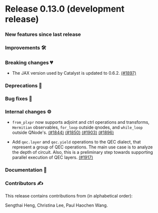 # Release 0.13.0 (development release)

<h3>New features since last release</h3>

<h3>Improvements 🛠</h3>

<h3>Breaking changes 💔</h3>

* The JAX version used by Catalyst is updated to 0.6.2.
  [(#1897)](https://github.com/PennyLaneAI/catalyst/pull/1897)

<h3>Deprecations 👋</h3>

<h3>Bug fixes 🐛</h3>

<h3>Internal changes ⚙️</h3>

* `from_plxpr` now supports adjoint and ctrl operations and transforms,
  `Hermitian` observables, `for_loop` outside qnodes, and `while_loop` outside QNode's.
  [(#1844)](https://github.com/PennyLaneAI/catalyst/pull/1844)
  [(#1850)](https://github.com/PennyLaneAI/catalyst/pull/1850)
  [(#1903)](https://github.com/PennyLaneAI/catalyst/pull/1903)
  [(#1896)](https://github.com/PennyLaneAI/catalyst/pull/1896)

* Add `qec.layer` and `qec.yield` operations to the QEC dialect, that represent a group
  of QEC operations. The main use case is to analyze the depth of circuit.
  Also, this is a preliminary step towards supporting parallel execution of QEC layers.
  [(#1917)](https://github.com/PennyLaneAI/catalyst/pull/1917)

<h3>Documentation 📝</h3>

<h3>Contributors ✍️</h3>

This release contains contributions from (in alphabetical order):

Sengthai Heng,
Christina Lee,
Paul Haochen Wang.
